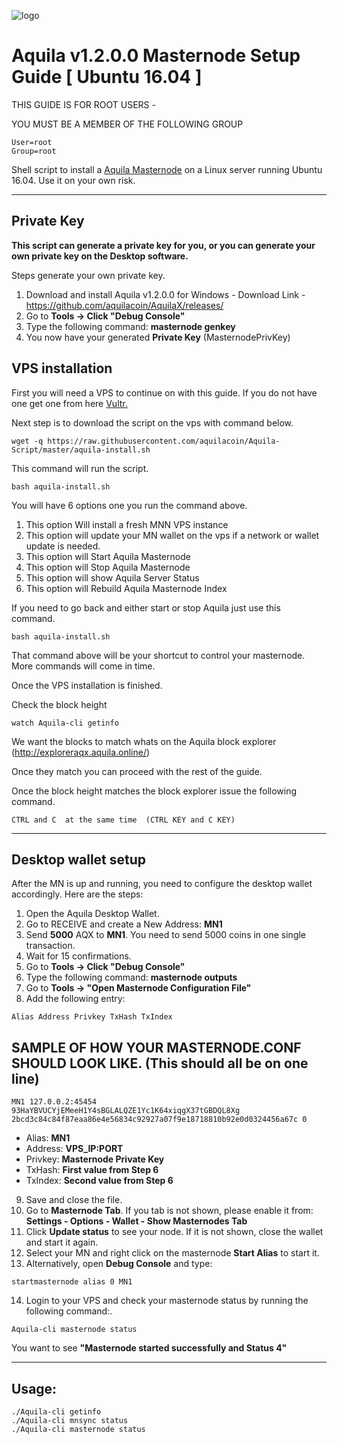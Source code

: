 ![logo](https://aquila.online/images/logo2x.png)

# Aquila v1.2.0.0 Masternode Setup Guide [ Ubuntu 16.04 ]

THIS GUIDE IS FOR ROOT USERS -

YOU MUST BE A MEMBER OF THE FOLLOWING GROUP
```
User=root
Group=root
```

Shell script to install a [Aquila Masternode](https://aquila.online/) on a Linux server running Ubuntu 16.04. Use it on your own risk.
***

## Private Key

**This script can generate a private key for you, or you can generate your own private key on the Desktop software.**

Steps generate your own private key. 
1.  Download and install Aquila v1.2.0.0 for Windows -   Download Link  - https://github.com/aquilacoin/AquilaX/releases/
2.  Go to **Tools -> Click "Debug Console"** 
3.  Type the following command: **masternode genkey**  
4. You now have your generated **Private Key**  (MasternodePrivKey)


## VPS installation
First you will need a VPS to continue on with this guide. If you do not have one get one from here [Vultr.](https://www.vultr.com/?ref=7424168)

Next step is to download the script on the vps with command below.
```
wget -q https://raw.githubusercontent.com/aquilacoin/Aquila-Script/master/aquila-install.sh
```
This command will run the script.
```
bash aquila-install.sh
```
You will have 6 options one you run the command above.
1. This option Will install a fresh MNN VPS instance
2. This option will update your MN wallet on the vps if a network or wallet update is needed.
3. This option will Start Aquila Masternode
4. This option will Stop Aquila Masternode
5. This option will show Aquila Server Status
6. This option will Rebuild Aquila Masternode Index


If you need to go back and either start or stop Aquila just use this command.
```
bash aquila-install.sh
```
That command above will be your shortcut to control your masternode. 
More commands will come in time.

Once the VPS installation is finished.

Check the block height

```
watch Aquila-cli getinfo
```

We want the blocks to match whats on the Aquila block explorer (http://exploreraqx.aquila.online/)

Once they match you can proceed with the rest of the guide.



Once the block height matches the block explorer issue the following command.
```
CTRL and C  at the same time  (CTRL KEY and C KEY)
```
***

## Desktop wallet setup  

After the MN is up and running, you need to configure the desktop wallet accordingly. Here are the steps:  
1. Open the Aquila Desktop Wallet.  
2. Go to RECEIVE and create a New Address: **MN1**  
3. Send **5000** AQX to **MN1**. You need to send 5000 coins in one single transaction.
4. Wait for 15 confirmations.  
5. Go to **Tools -> Click "Debug Console"** 
6. Type the following command: **masternode outputs**  
7. Go to  **Tools -> "Open Masternode Configuration File"**
8. Add the following entry:
```
Alias Address Privkey TxHash TxIndex
```
## SAMPLE OF HOW YOUR MASTERNODE.CONF SHOULD LOOK LIKE.  (This should all be on one line)  

```
MN1 127.0.0.2:45454 93HaYBVUCYjEMeeH1Y4sBGLALQZE1Yc1K64xiqgX37tGBDQL8Xg 2bcd3c84c84f87eaa86e4e56834c92927a07f9e18718810b92e0d0324456a67c 0
```


* Alias: **MN1**
* Address: **VPS_IP:PORT**
* Privkey: **Masternode Private Key**
* TxHash: **First value from Step 6**
* TxIndex:  **Second value from Step 6**
9. Save and close the file.
10. Go to **Masternode Tab**. 
If you tab is not shown, please enable it from: **Settings - Options - Wallet - Show Masternodes Tab**
11. Click **Update status** to see your node. If it is not shown, close the wallet and start it again. 
12. Select your MN and right click on the masternode **Start Alias** to start it.
13. Alternatively, open **Debug Console** and type:

```
startmasternode alias 0 MN1 
``` 

14. Login to your VPS and check your masternode status by running the following command:.

```
Aquila-cli masternode status
```

You want to see **"Masternode started successfully and Status 4"**

***

## Usage:

```
./Aquila-cli getinfo
./Aquila-cli mnsync status
./Aquila-cli masternode status
```
  
